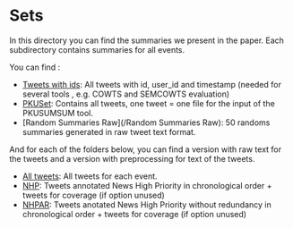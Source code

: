 # Sets

In this directory you can find the summaries we present in the paper. Each subdirectory contains summaries for all events.

You can find :

* [Tweets with ids](/Tweets%20with%20ids): All tweets with id, user_id and timestamp (needed for several tools , e.g. COWTS and SEMCOWTS evaluation)
* [PKUSet](/PKUSet): Contains all tweets, one tweet = one file for the input of the PKUSUMSUM tool.
* [Random Summaries Raw](/Random Summaries Raw): 50 randoms summaries generated in raw tweet text format.

And for each of the folders below, you can find a version with raw text for the tweets and a version with preprocessing for text of the tweets.
* [All tweets](/All%20tweets): All tweets for each event. 
* [NHP](/NHP): Tweets annotated News High Priority in chronological order + tweets for coverage (if option unused)
* [NHPAR](/NHPAR): Tweets anotated News High Priority without redundancy in chronological order + tweets for coverage (if option unused)

